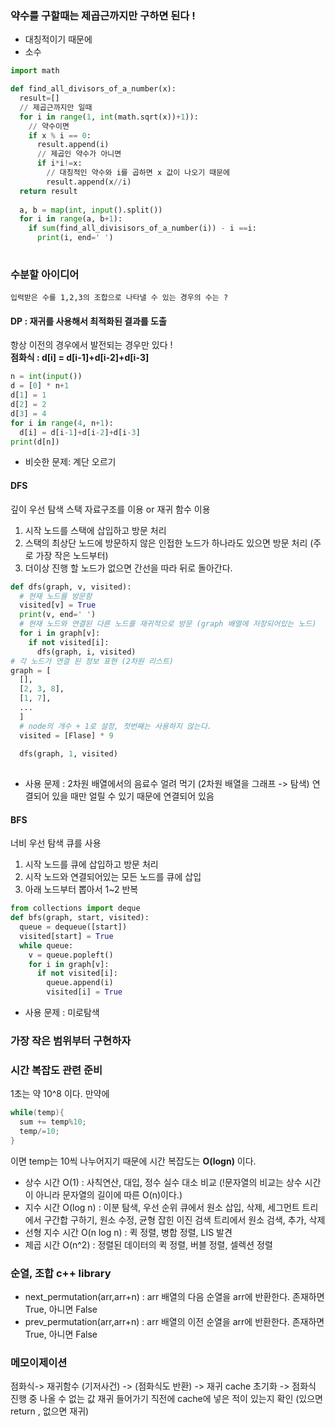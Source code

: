 ### 약수를 구할때는 제곱근까지만 구하면 된다 ! 
- 대칭적이기 때문에
- 소수 
```python
import math

def find_all_divisors_of_a_number(x):
  result=[]
  // 제곱근까지만 일때 
  for i in range(1, int(math.sqrt(x))+1)):
    // 약수이면
    if x % i == 0:
      result.append(i)
      // 제곱인 약수가 아니면 
      if i*i!=x:
        // 대칭적인 약수와 i를 곱하면 x 값이 나오기 때문에
        result.append(x//i)
  return result
  
  a, b = map(int, input().split())
  for i in range(a, b+1):
    if sum(find_all_divisisors_of_a_number(i)) - i ==i:
      print(i, end=' ')
    
```

### 수분할 아이디어
``` 입력받은 수를 1,2,3의 조합으로 나타낼 수 있는 경우의 수는 ? ```
#### DP : 재귀를 사용해서 최적화된 결과를 도출
항상 이전의 경우에서 발전되는 경우만 있다 ! </br>
**점화식 : d[i] = d[i-1]+d[i-2]+d[i-3]**

```python
n = int(input())
d = [0] * n+1
d[1] = 1
d[2] = 2
d[3] = 4
for i in range(4, n+1):
  d[i] = d[i-1]+d[i-2]+d[i-3]
print(d[n])
```
- 비슷한 문제: 계단 오르기

#### DFS
깊이 우선 탐색
스택 자료구조를 이용 or 재귀 함수 이용
1. 시작 노드를 스택에 삽입하고 방문 처리
2. 스택의 최상단 노드에 방문하지 않은 인접한 노드가 하나라도 있으면 방문 처리 (주로 가장 작은 노드부터)
3. 더이상 진행 할 노드가 없으면 간선을 따라 뒤로 돌아간다. 
```python
def dfs(graph, v, visited):
  # 현재 노드를 방문함 
  visited[v] = True
  print(v, end=' ')
  # 현재 노드와 연결된 다른 노드를 재귀적으로 방문 (graph 배열에 저장되어있는 노드)
  for i in graph[v]:
    if not visited[i]:
      dfs(graph, i, visited)
# 각 노드가 연결 된 정보 표현 (2차원 리스트)
graph = [
  [],
  [2, 3, 8],
  [1, 7],
  ...
  ]
  # node의 개수 + 1로 설정, 첫번째는 사용하지 않는다. 
  visited = [Flase] * 9
  
  dfs(graph, 1, visited)
  
```
- 사용 문제 : 2차원 배열에서의 음료수 얼려 먹기 (2차원 배열을 그래프 -> 탐색)
              연결되어 있을 때만 얼릴 수 있기 때문에 연결되어 있음 
#### BFS
너비 우선 탐색
큐를 사용
1. 시작 노드를 큐에 삽입하고 방문 처리
2. 시작 노드와 연결되어있는 모든 노드를 큐에 삽입
3. 아래 노드부터 뽑아서 1~2 반복
```python 
from collections import deque
def bfs(graph, start, visited):
  queue = dequeue([start])
  visited[start] = True
  while queue:
    v = queue.popleft()
    for i in graph[v]:
      if not visited[i]:
        queue.append(i)
        visited[i] = True
```
- 사용 문제 : 미로탐색 

### 가장 작은 범위부터 구현하자 

### 시간 복잡도 관련 준비
1초는 약 10^8 이다. 
만약에 
```c++
while(temp){
  sum += temp%10;
  temp/=10;
}
```
이면 temp는 10씩 나누어지기 때문에 시간 복잡도는 **O(logn)** 이다.
- 상수 시간 O(1) : 사칙연산, 대입, 정수 실수 대소 비교 (!문자열의 비교는 상수 시간이 아니라 문자열의 길이에 따른 O(n)이다.)
- 지수 시간 O(log n) : 이분 탐색, 우선 순위 큐에서 원소 삽입, 삭제, 세그먼트 트리에서 구간합 구하기, 원소 수정, 균형 잡힌 이진 검색 트리에서 원소 검색, 추가, 삭제 
- 선형 지수 시간 O(n log n) : 퀵 정렬, 병합 정렬, LIS 발견
- 제곱 시간 O(n^2) : 정렬된 데이터의 퀵 정렬, 버블 정렬, 셀렉션 정렬

### 순열, 조합 c++ library
- next_permutation(arr,arr+n) : arr 배열의 다음 순열을 arr에 반환한다. 존재하면 True, 아니면 False
- prev_permutation(arr,arr+n) : arr 배열의 이전 순열을 arr에 반환한다. 존재하면 True, 아니면 False

### 메모이제이션
점화식-> 재귀함수
(기저사건) -> (점화식도 반환) -> 재귀
cache 초기화 -> 점화식 진행 중 나올 수 없는 값
재귀 들어가기 직전에 cache에 넣은 적이 있는지 확인 (있으면 return , 없으면 재귀)

